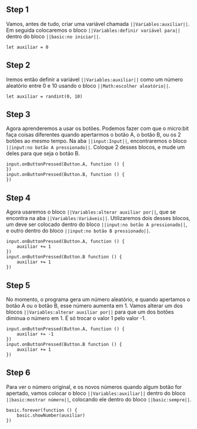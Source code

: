 

## Step 1
Vamos, antes de tudo, criar uma variável chamada
  ``||Variables:auxiliar||``. Em seguida colocaremos o bloco 
``||Variables:definir variável para||`` dentro do bloco ``||basic:no iniciar||``.

```blocks
let auxiliar = 0
```

## Step 2

Iremos então definir a variável ``||Variables:auxiliar||`` como um número aleatório 
entre 0 e 10 usando o bloco ``||Math:escolher aleatório||``.

```blocks
let auxiliar = randint(0, 10)
```

## Step 3

Agora aprenderemos a usar os botões. Podemos fazer com que o micro:bit faça coisas 
diferentes quando apertarmos o botão A, o botão B, ou os 2 botões ao mesmo tempo.
Na aba ``||input:Input||``, encontraremos o bloco ``||input:no botão A pressionado||``. 
Coloque 2 desses blocos, e mude um deles para que seja o botão B.

```blocks
input.onButtonPressed(Button.A, function () {
})
input.onButtonPressed(Button.B, function () {
})
```


## Step 4
Agora usaremos o bloco ``||Variables:alterar auxiliar por||``, que se encontra 
na aba ``||Variables:Variáveis||``. Utilizaremos dois desses blocos, um deve ser 
colocado dentro do bloco ``||input:no botão A pressionado||``, e outro dentro 
do bloco ``||input:no botão B pressionado||``.

```blocks
input.onButtonPressed(Button.A, function () {
    auxiliar += 1
})
input.onButtonPressed(Button.B function () {
    auxiliar += 1
})
```

## Step 5
No momento, o programa gera um número aleatório, e quando apertamos o botão A ou
 o botão B, esse número aumenta em 1. Vamos alterar um dos blocos 
 ``||Variables:alterar auxiliar por||`` para que um dos botões diminua o número em 1.
 É só trocar o valor 1 pelo valor -1. 

```blocks
input.onButtonPressed(Button.A, function () {
    auxiliar += -1
})
input.onButtonPressed(Button.B function () {
    auxiliar += 1
})
```

## Step 6
Para ver o número original, e os novos números quando algum botão for apertado,
 vamos colocar o bloco ``||Variables:auxiliar||`` dentro
  do bloco ``||basic:mostrar número||``, colocando ele 
  dentro do bloco ``||basic:sempre||``.

```blocks
basic.forever(function () {
    basic.showNumber(auxiliar)
})
```
